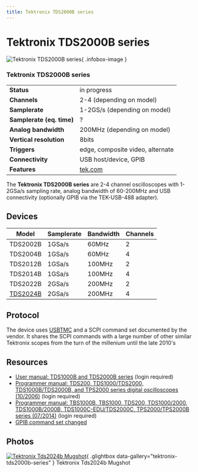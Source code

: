 ```yaml
---
title: Tektronix TDS2000B series
---
```


# Tektronix TDS2000B series

<div class="infobox" markdown>

![Tektronix TDS2000B series](./img/Tektronix_tds2024b_mugshot.png){ .infobox-image }

### Tektronix TDS2000B series

| | |
|---|---|
| **Status** | in progress |
| **Channels** | 2-4 (depending on model) |
| **Samplerate** | 1-2GS/s (depending on model) |
| **Samplerate (eq. time)** | ? |
| **Analog bandwidth** | 200MHz (depending on model) |
| **Vertical resolution** | 8bits |
| **Triggers** | edge, composite video, alternate |
| **Connectivity** | USB host/device, GPIB |
| **Features** | [tek.com](http://www.tek.com/oscilloscope/tds1001b-manual/tds1000b-and-tds2000b-series) |

</div>

The **Tektronix TDS2000B series** are 2-4 channel oscilloscopes with 1-2GSa/s sampling rate, analog bandwidth of 60-200MHz and USB connectivity (optionally GPIB via the TEK-USB-488 adapter).

## Devices
| Model | Samplerate | Bandwidth | Channels |
|---|---|---|---|
| TDS2002B | 1GSa/s | 60MHz | 2 |
| TDS2004B | 1GSa/s | 60MHz | 4 |
| TDS2012B | 1GSa/s | 100MHz | 2 |
| TDS2014B | 1GSa/s | 100MHz | 4 |
| TDS2022B | 2GSa/s | 200MHz | 2 |
| [TDS2024B](https://sigrok.org/wiki/Tektronix_TDS2024B) | 2GSa/s | 200MHz | 4 |

## Protocol

The device uses [USBTMC](https://sigrok.org/wiki/USBTMC) and a SCPI command set documented by the vendor. It shares the SCPI commands with a large number of other similar Tektronix scopes from the turn of the millenium until the late 2010's

## Resources
- [User manual: TDS1000B and TDS2000B series](http://www.tek.com/oscilloscope/tds1001b-manual/tds1000b-and-tds2000b-series) (login required)
- [Programmer manual: TDS200, TDS1000/TDS2000, TDS1000B/TDS2000B, and TPS2000 series digital oscilloscopes (10/2006)](http://www.tek.com/oscilloscope/tds210-manual/tds200-tds1000-tds2000-tds1000b-tds2000b-and-tps2000-programmer) (login required)
- [Programmer manual: TBS1000B, TBS1000, TDS200, TDS1000/2000, TDS1000B/2000B, TDS1000C-EDU/TDS2000C, TPS2000/TPS2000B series (07/2014)](https://www.tek.com/en/oscilloscope/tds1000-manual) (login required)
- [GPIB command set changed](http://www.tek.com/support/faqs/gpib-command-set-same-tds1000tds2000-tds1000b-and-tds2000b-series-tds200-series)

## Photos

<div class="photo-grid" markdown>

[![Tektronix Tds2024b Mugshot](./img/Tektronix_tds2024b_mugshot.png)](./img/Tektronix_tds2024b_mugshot.png "Tektronix Tds2024b Mugshot"){ .glightbox data-gallery="tektronix-tds2000b-series" }
<span class="caption">Tektronix Tds2024b Mugshot</span>

</div>
